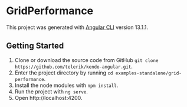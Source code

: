# GridPerformance

This project was generated with [Angular CLI](https://github.com/angular/angular-cli) version 13.1.1.

## Getting Started

1. Clone or download the source code from GitHub `git clone https://github.com/telerik/kendo-angular.git`.
1. Enter the project directory by running `cd examples-standalone/grid-performance`.
1. Install the node modules with `npm install`.
1. Run the project with `ng serve`.
1. Open http://localhost:4200.
